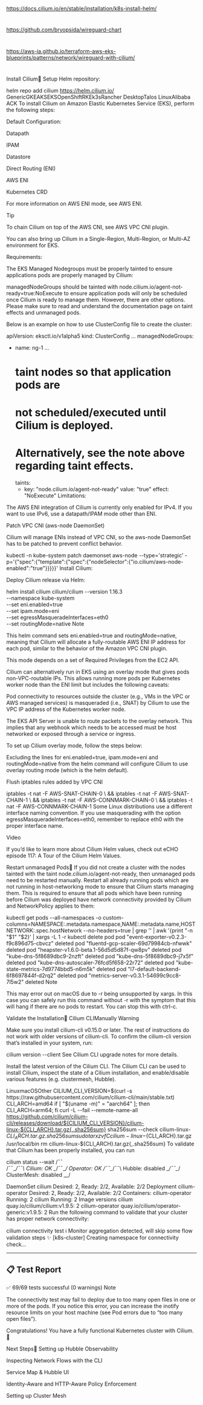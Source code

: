 
##
#
https://docs.cilium.io/en/stable/installation/k8s-install-helm/
#
https://github.com/bryopsida/wireguard-chart
#
https://aws-ia.github.io/terraform-aws-eks-blueprints/patterns/network/wireguard-with-cilium/
#
##


Install Cilium
Setup Helm repository:

helm repo add cilium https://helm.cilium.io/
GenericGKEAKSEKSOpenShiftRKEk3sRancher DesktopTalos LinuxAlibaba ACK
To install Cilium on Amazon Elastic Kubernetes Service (EKS), perform the following steps:

Default Configuration:

Datapath

IPAM

Datastore

Direct Routing (ENI)

AWS ENI

Kubernetes CRD

For more information on AWS ENI mode, see AWS ENI.

Tip

To chain Cilium on top of the AWS CNI, see AWS VPC CNI plugin.

You can also bring up Cilium in a Single-Region, Multi-Region, or Multi-AZ environment for EKS.

Requirements:

The EKS Managed Nodegroups must be properly tainted to ensure applications pods are properly managed by Cilium:

managedNodeGroups should be tainted with node.cilium.io/agent-not-ready=true:NoExecute to ensure application pods will only be scheduled once Cilium is ready to manage them. However, there are other options. Please make sure to read and understand the documentation page on taint effects and unmanaged pods.

Below is an example on how to use ClusterConfig file to create the cluster:

apiVersion: eksctl.io/v1alpha5
kind: ClusterConfig
...
managedNodeGroups:
- name: ng-1
  ...
  # taint nodes so that application pods are
  # not scheduled/executed until Cilium is deployed.
  # Alternatively, see the note above regarding taint effects.
  taints:
   - key: "node.cilium.io/agent-not-ready"
     value: "true"
     effect: "NoExecute"
Limitations:

The AWS ENI integration of Cilium is currently only enabled for IPv4. If you want to use IPv6, use a datapath/IPAM mode other than ENI.

Patch VPC CNI (aws-node DaemonSet)

Cilium will manage ENIs instead of VPC CNI, so the aws-node DaemonSet has to be patched to prevent conflict behavior.

kubectl -n kube-system patch daemonset aws-node --type='strategic' -p='{"spec":{"template":{"spec":{"nodeSelector":{"io.cilium/aws-node-enabled":"true"}}}}}'
Install Cilium:

Deploy Cilium release via Helm:

helm install cilium cilium/cilium --version 1.16.3 \
  --namespace kube-system \
  --set eni.enabled=true \
  --set ipam.mode=eni \
  --set egressMasqueradeInterfaces=eth0 \
  --set routingMode=native
Note

This helm command sets eni.enabled=true and routingMode=native, meaning that Cilium will allocate a fully-routable AWS ENI IP address for each pod, similar to the behavior of the Amazon VPC CNI plugin.

This mode depends on a set of Required Privileges from the EC2 API.

Cilium can alternatively run in EKS using an overlay mode that gives pods non-VPC-routable IPs. This allows running more pods per Kubernetes worker node than the ENI limit but includes the following caveats:

Pod connectivity to resources outside the cluster (e.g., VMs in the VPC or AWS managed services) is masqueraded (i.e., SNAT) by Cilium to use the VPC IP address of the Kubernetes worker node.

The EKS API Server is unable to route packets to the overlay network. This implies that any webhook which needs to be accessed must be host networked or exposed through a service or ingress.

To set up Cilium overlay mode, follow the steps below:

Excluding the lines for eni.enabled=true, ipam.mode=eni and routingMode=native from the helm command will configure Cilium to use overlay routing mode (which is the helm default).

Flush iptables rules added by VPC CNI

iptables -t nat -F AWS-SNAT-CHAIN-0 \\
   && iptables -t nat -F AWS-SNAT-CHAIN-1 \\
   && iptables -t nat -F AWS-CONNMARK-CHAIN-0 \\
   && iptables -t nat -F AWS-CONNMARK-CHAIN-1
Some Linux distributions use a different interface naming convention. If you use masquerading with the option egressMasqueradeInterfaces=eth0, remember to replace eth0 with the proper interface name.

Video

If you’d like to learn more about Cilium Helm values, check out eCHO episode 117: A Tour of the Cilium Helm Values.

Restart unmanaged Pods
If you did not create a cluster with the nodes tainted with the taint node.cilium.io/agent-not-ready, then unmanaged pods need to be restarted manually. Restart all already running pods which are not running in host-networking mode to ensure that Cilium starts managing them. This is required to ensure that all pods which have been running before Cilium was deployed have network connectivity provided by Cilium and NetworkPolicy applies to them:

kubectl get pods --all-namespaces -o custom-columns=NAMESPACE:.metadata.namespace,NAME:.metadata.name,HOSTNETWORK:.spec.hostNetwork --no-headers=true | grep '<none>' | awk '{print "-n "$1" "$2}' | xargs -L 1 -r kubectl delete pod
pod "event-exporter-v0.2.3-f9c896d75-cbvcz" deleted
pod "fluentd-gcp-scaler-69d79984cb-nfwwk" deleted
pod "heapster-v1.6.0-beta.1-56d5d5d87f-qw8pv" deleted
pod "kube-dns-5f8689dbc9-2nzft" deleted
pod "kube-dns-5f8689dbc9-j7x5f" deleted
pod "kube-dns-autoscaler-76fcd5f658-22r72" deleted
pod "kube-state-metrics-7d9774bbd5-n6m5k" deleted
pod "l7-default-backend-6f8697844f-d2rq2" deleted
pod "metrics-server-v0.3.1-54699c9cc8-7l5w2" deleted
Note

This may error out on macOS due to -r being unsupported by xargs. In this case you can safely run this command without -r with the symptom that this will hang if there are no pods to restart. You can stop this with ctrl-c.

Validate the Installation
Cilium CLIManually
Warning

Make sure you install cilium-cli v0.15.0 or later. The rest of instructions do not work with older versions of cilium-cli. To confirm the cilium-cli version that’s installed in your system, run:

cilium version --client
See Cilium CLI upgrade notes for more details.

Install the latest version of the Cilium CLI. The Cilium CLI can be used to install Cilium, inspect the state of a Cilium installation, and enable/disable various features (e.g. clustermesh, Hubble).

LinuxmacOSOther
CILIUM_CLI_VERSION=$(curl -s https://raw.githubusercontent.com/cilium/cilium-cli/main/stable.txt)
CLI_ARCH=amd64
if [ "$(uname -m)" = "aarch64" ]; then CLI_ARCH=arm64; fi
curl -L --fail --remote-name-all https://github.com/cilium/cilium-cli/releases/download/${CILIUM_CLI_VERSION}/cilium-linux-${CLI_ARCH}.tar.gz{,.sha256sum}
sha256sum --check cilium-linux-${CLI_ARCH}.tar.gz.sha256sum
sudo tar xzvfC cilium-linux-${CLI_ARCH}.tar.gz /usr/local/bin
rm cilium-linux-${CLI_ARCH}.tar.gz{,.sha256sum}
To validate that Cilium has been properly installed, you can run

cilium status --wait
   /¯¯\
/¯¯\__/¯¯\    Cilium:         OK
\__/¯¯\__/    Operator:       OK
/¯¯\__/¯¯\    Hubble:         disabled
\__/¯¯\__/    ClusterMesh:    disabled
   \__/

DaemonSet         cilium             Desired: 2, Ready: 2/2, Available: 2/2
Deployment        cilium-operator    Desired: 2, Ready: 2/2, Available: 2/2
Containers:       cilium-operator    Running: 2
                  cilium             Running: 2
Image versions    cilium             quay.io/cilium/cilium:v1.9.5: 2
                  cilium-operator    quay.io/cilium/operator-generic:v1.9.5: 2
Run the following command to validate that your cluster has proper network connectivity:

cilium connectivity test
ℹ️  Monitor aggregation detected, will skip some flow validation steps
✨ [k8s-cluster] Creating namespace for connectivity check...

---------------------------------------------------------------------------------------------------------------------
📋 Test Report
---------------------------------------------------------------------------------------------------------------------
✅ 69/69 tests successful (0 warnings)
Note

The connectivity test may fail to deploy due to too many open files in one or more of the pods. If you notice this error, you can increase the inotify resource limits on your host machine (see Pod errors due to “too many open files”).

Congratulations! You have a fully functional Kubernetes cluster with Cilium. 🎉

Next Steps
Setting up Hubble Observability

Inspecting Network Flows with the CLI

Service Map & Hubble UI

Identity-Aware and HTTP-Aware Policy Enforcement

Setting up Cluster Mesh

